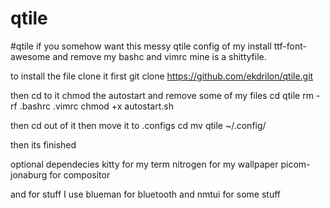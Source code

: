 # qtile
#qtile
if you somehow want this messy qtile config of my install ttf-font-awesome and remove my bashc and vimrc
mine is a shittyfile.

to install the file clone it first
git clone https://github.com/ekdrilon/qtile.git

then cd to it chmod the autostart and remove some of my files
cd qtile
rm -rf .bashrc .vimrc
chmod +x autostart.sh

then cd out of it then move it to .configs
cd
mv qtile ~/.config/

then its finished

optional dependecies
kitty for my term
nitrogen for my wallpaper
picom-jonaburg for compositor


and for stuff I use blueman for bluetooth and nmtui for some stuff
